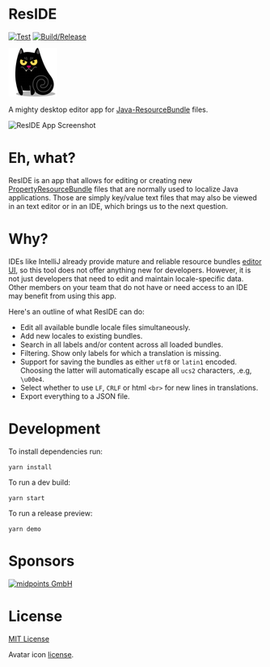ResIDE 
====================

[![Test](https://github.com/petarov/reside/actions/workflows/test.yml/badge.svg)](https://github.com/petarov/reside/actions/workflows/test.yml)
[![Build/Release](https://github.com/petarov/reside/actions/workflows/release.yml/badge.svg)](https://github.com/petarov/reside/actions/workflows/release.yml)

![Residé Himself](src/assets/icons/png/cat-vampire-icon-96x96.png)

A mighty desktop editor app for [Java-ResourceBundle](https://docs.oracle.com/javase/7/docs/api/java/util/ResourceBundle.html) files.

![ResIDE App Screenshot](https://i.imgur.com/sZsJLgf.png)

# Eh, what?

ResIDE is an app that allows for editing or creating new [PropertyResourceBundle](https://docs.oracle.com/javase/7/docs/api/java/util/PropertyResourceBundle.html) files that are normally used to localize Java applications. Those are simply key/value text files that may also be viewed in an text editor or in an IDE, which brings us to the next question.

# Why?

IDEs like IntelliJ already provide mature and reliable resource bundles [editor UI](https://www.jetbrains.com/help/idea/resource-bundle-editor.html), so this tool does not offer anything new for developers. However, it is not just developers that need to edit and maintain locale-specific data. Other members on your team that do not have or need access to an IDE may benefit from using this app. 

Here's an outline of what ResIDE can do:

  - Edit all available bundle locale files simultaneously.
  - Add new locales to existing bundles.
  - Search in all labels and/or content across all loaded bundles.
  - Filtering. Show only labels for which a translation is missing.
  - Support for saving the bundles as either `utf8` or `latin1` encoded. Choosing the latter will automatically escape all `ucs2` characters, .e.g, `\u00e4`.
  - Select whether to use `LF`, `CRLF` or html `<br>` for new lines in translations.
  - Export everything to a JSON file.

# Development

To install dependencies run:
  
    yarn install

To run a dev build:

    yarn start

To run a release preview:

    yarn demo

# Sponsors

<a href="https://midpoints.de/">![midpoints GmbH](https://midpoints.de/web/web.nsf/midpoints263x90.png)</a>

# License

[MIT License](LICENSE.md)

Avatar icon [license](src/assets/icons/README.md).
